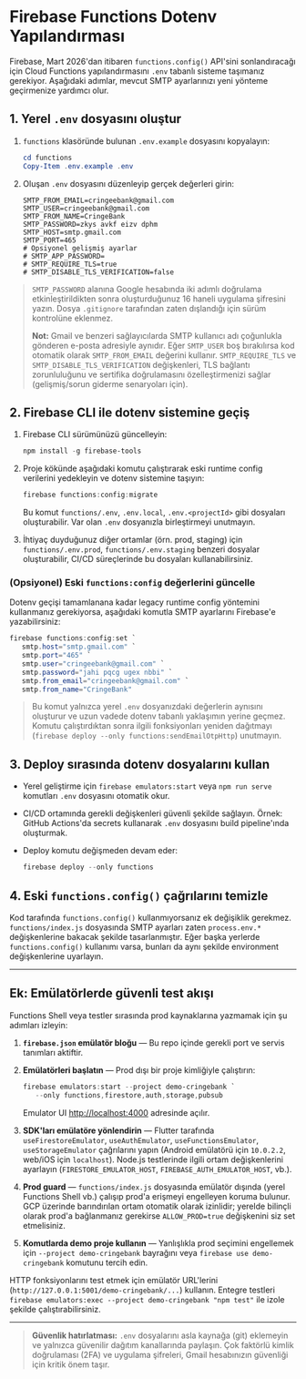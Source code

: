 # Firebase Functions Dotenv Yapılandırması

Firebase, Mart 2026'dan itibaren `functions.config()` API'sini sonlandıracağı için
Cloud Functions yapılandırmasını `.env` tabanlı sisteme taşımanız gerekiyor.
Aşağıdaki adımlar, mevcut SMTP ayarlarınızı yeni yönteme geçirmenize yardımcı olur.

## 1. Yerel `.env` dosyasını oluştur

1. `functions` klasöründe bulunan `.env.example` dosyasını kopyalayın:

   ```powershell
   cd functions
   Copy-Item .env.example .env
   ```

2. Oluşan `.env` dosyasını düzenleyip gerçek değerleri girin:

   ```dotenv
   SMTP_FROM_EMAIL=cringeebank@gmail.com
   SMTP_USER=cringeebank@gmail.com
   SMTP_FROM_NAME=CringeBank
   SMTP_PASSWORD=zkys avkf eizv dphm
   SMTP_HOST=smtp.gmail.com
   SMTP_PORT=465
   # Opsiyonel gelişmiş ayarlar
   # SMTP_APP_PASSWORD=
   # SMTP_REQUIRE_TLS=true
   # SMTP_DISABLE_TLS_VERIFICATION=false
   ```


> `SMTP_PASSWORD` alanına Google hesabında iki adımlı doğrulama etkinleştirildikten sonra
> oluşturduğunuz 16 haneli uygulama şifresini yazın. Dosya `.gitignore` tarafından zaten
> dışlandığı için sürüm kontrolüne eklenmez.
>
> **Not:** Gmail ve benzeri sağlayıcılarda SMTP kullanıcı adı çoğunlukla gönderen e-posta adresiyle aynıdır.
> Eğer `SMTP_USER` boş bırakılırsa kod otomatik olarak `SMTP_FROM_EMAIL` değerini kullanır.
> `SMTP_REQUIRE_TLS` ve `SMTP_DISABLE_TLS_VERIFICATION` değişkenleri, TLS bağlantı zorunluluğunu
> ve sertifika doğrulamasını özelleştirmenizi sağlar (gelişmiş/sorun giderme senaryoları için).

## 2. Firebase CLI ile dotenv sistemine geçiş

1. Firebase CLI sürümünüzü güncelleyin:

   ```powershell
   npm install -g firebase-tools
   ```

2. Proje kökünde aşağıdaki komutu çalıştırarak eski runtime config verilerini
yedekleyin ve dotenv sistemine taşıyın:

   ```powershell
   firebase functions:config:migrate
   ```

   Bu komut `functions/.env`, `.env.local`, `.env.<projectId>` gibi dosyaları oluşturabilir.
   Var olan `.env` dosyanızla birleştirmeyi unutmayın.
3. İhtiyaç duyduğunuz diğer ortamlar (örn. prod, staging) için
   `functions/.env.prod`, `functions/.env.staging` benzeri dosyalar oluşturabilir,
   CI/CD süreçlerinde bu dosyaları kullanabilirsiniz.

### (Opsiyonel) Eski `functions:config` değerlerini güncelle

Dotenv geçişi tamamlanana kadar legacy runtime config yöntemini kullanmanız gerekiyorsa,
aşağıdaki komutla SMTP ayarlarını Firebase'e yazabilirsiniz:

```powershell
firebase functions:config:set `
   smtp.host="smtp.gmail.com" `
   smtp.port="465" `
   smtp.user="cringeebank@gmail.com" `
   smtp.password="jahi pqcg ugex nbbi" `
   smtp.from_email="cringeebank@gmail.com" `
   smtp.from_name="CringeBank"
```

> Bu komut yalnızca yerel `.env` dosyanızdaki değerlerin aynısını oluşturur ve uzun vadede
> dotenv tabanlı yaklaşımın yerine geçmez. Komutu çalıştırdıktan sonra ilgili fonksiyonları
> yeniden dağıtmayı (`firebase deploy --only functions:sendEmailOtpHttp`) unutmayın.

## 3. Deploy sırasında dotenv dosyalarını kullan

- Yerel geliştirme için `firebase emulators:start` veya `npm run serve` komutları `.env` dosyasını otomatik okur.
- CI/CD ortamında gerekli değişkenleri güvenli şekilde sağlayın. Örnek: GitHub Actions'da
   secrets kullanarak `.env` dosyasını build pipeline'ında oluşturmak.
- Deploy komutu değişmeden devam eder:

   ```powershell
   firebase deploy --only functions
   ```


## 4. Eski `functions.config()` çağrılarını temizle

Kod tarafında `functions.config()` kullanmıyorsanız ek değişiklik gerekmez.
`functions/index.js` dosyasında SMTP ayarları zaten `process.env.*` değişkenlerine
bakacak şekilde tasarlanmıştır. Eğer başka yerlerde `functions.config()` kullanımı
varsa, bunları da aynı şekilde environment değişkenlerine uyarlayın.

---

## Ek: Emülatörlerde güvenli test akışı

Functions Shell veya testler sırasında prod kaynaklarına yazmamak için şu adımları izleyin:

1. **`firebase.json` emülatör bloğu** — Bu repo içinde gerekli port ve servis tanımları aktiftir.
2. **Emülatörleri başlatın** — Prod dışı bir proje kimliğiyle çalıştırın:

    ```powershell
    firebase emulators:start --project demo-cringebank `
       --only functions,firestore,auth,storage,pubsub
    ```

   Emulator UI [http://localhost:4000](http://localhost:4000) adresinde açılır.

3. **SDK'ları emülatöre yönlendirin** — Flutter tarafında `useFirestoreEmulator`, `useAuthEmulator`, `useFunctionsEmulator`, `useStorageEmulator` çağrılarını yapın (Android emülatörü için `10.0.2.2`, web/iOS için `localhost`). Node.js testlerinde ilgili ortam değişkenlerini ayarlayın (`FIRESTORE_EMULATOR_HOST`, `FIREBASE_AUTH_EMULATOR_HOST`, vb.).
4. **Prod guard** — `functions/index.js` dosyasında emülatör dışında (yerel Functions Shell vb.) çalışıp prod'a erişmeyi engelleyen koruma bulunur. GCP üzerinde barındırılan ortam otomatik olarak izinlidir; yerelde bilinçli olarak prod'a bağlanmanız gerekirse `ALLOW_PROD=true` değişkenini siz set etmelisiniz.
5. **Komutlarda demo proje kullanın** — Yanlışlıkla prod seçimini engellemek için `--project demo-cringebank` bayrağını veya `firebase use demo-cringebank` komutunu tercih edin.

HTTP fonksiyonlarını test etmek için emülatör URL'lerini (`http://127.0.0.1:5001/demo-cringebank/...`) kullanın. Entegre testleri `firebase emulators:exec --project demo-cringebank "npm test"` ile izole şekilde çalıştırabilirsiniz.

---

> **Güvenlik hatırlatması:** `.env` dosyalarını asla kaynağa (git) eklemeyin ve
> yalnızca güvenilir dağıtım kanallarında paylaşın. Çok faktörlü kimlik doğrulaması
> (2FA) ve uygulama şifreleri, Gmail hesabınızın güvenliği için kritik önem taşır.
